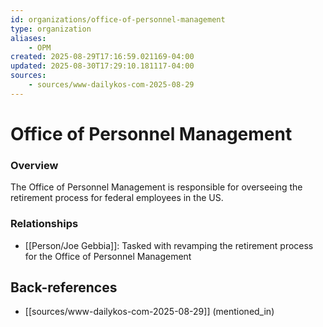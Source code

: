 ```yaml
---
id: organizations/office-of-personnel-management
type: organization
aliases:
    - OPM
created: 2025-08-29T17:16:59.021169-04:00
updated: 2025-08-30T17:29:10.181117-04:00
sources:
    - sources/www-dailykos-com-2025-08-29
---
```


# Office of Personnel Management

### Overview
The Office of Personnel Management is responsible for overseeing the retirement process for federal employees in the US.

### Relationships
- [[Person/Joe Gebbia]]: Tasked with revamping the retirement process for the Office of Personnel Management

## Back-references
<!-- Auto-maintained by the system -->
- [[sources/www-dailykos-com-2025-08-29]] (mentioned_in)

